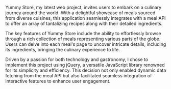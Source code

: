 Yummy Store, my latest web project, invites users to embark on a culinary journey around the world. With a delightful showcase of meals sourced from diverse cuisines, this application seamlessly integrates with a meal API to offer an array of tantalizing recipes along with their detailed ingredients.

The key features of Yummy Store include the ability to effortlessly browse through a rich collection of meals representing various parts of the globe. Users can delve into each meal's page to uncover intricate details, including its ingredients, bringing the culinary experience to life.

Driven by a passion for both technology and gastronomy, I chose to implement this project using jQuery, a versatile JavaScript library renowned for its simplicity and efficiency. This decision not only enabled dynamic data fetching from the meal API but also facilitated seamless integration of interactive features to enhance user engagement.

